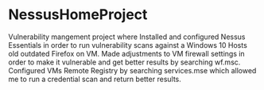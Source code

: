 # NessusHomeProject
Vulnerability mangement project where Installed and configured Nessus Essentials in order to run vulnerability scans against a  Windows 10 Hosts old outdated Firefox on VM. Made adjustments to VM firewall settings in order to make it vulnerable and get better results by searching wf.msc. Configured VMs Remote Registry by searching services.mse which allowed me to run a credential scan and return better results.
